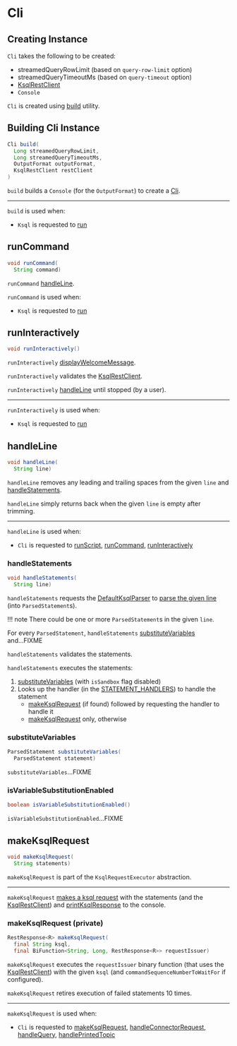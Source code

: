 # Cli

## Creating Instance

`Cli` takes the following to be created:

* <span id="streamedQueryRowLimit"> streamedQueryRowLimit (based on `query-row-limit` option)
* <span id="streamedQueryTimeoutMs"> streamedQueryTimeoutMs (based on `query-timeout` option)
* <span id="restClient"> [KsqlRestClient](KsqlRestClient.md)
* <span id="terminal"> `Console`

`Cli` is created using [build](#build) utility.

## <span id="build"> Building Cli Instance

```java
Cli build(
  Long streamedQueryRowLimit,
  Long streamedQueryTimeoutMs,
  OutputFormat outputFormat,
  KsqlRestClient restClient
)
```

`build` builds a `Console` (for the `OutputFormat`) to create a [Cli](#creating-instance).

---

`build` is used when:

* `Ksql` is requested to [run](#run)

## <span id="runCommand"> runCommand

```java
void runCommand(
  String command)
```

`runCommand` [handleLine](#handleLine).

`runCommand` is used when:

* `Ksql` is requested to [run](Ksql.md#run)

## <span id="runInteractively"> runInteractively

```java
void runInteractively()
```

`runInteractively` [displayWelcomeMessage](#displayWelcomeMessage).

`runInteractively` validates the [KsqlRestClient](#restClient).

`runInteractively` [handleLine](#handleLine) until stopped (by a user).

---

`runInteractively` is used when:

* `Ksql` is requested to [run](Ksql.md#run)

## <span id="handleLine"> handleLine

```java
void handleLine(
  String line)
```

`handleLine` removes any leading and trailing spaces from the given `line` and [handleStatements](#handleStatements).

`handleLine` simply returns back when the given `line` is empty after trimming.

---

`handleLine` is used when:

* `Cli` is requested to [runScript](#runScript), [runCommand](#runCommand), [runInteractively](#runInteractively)

### <span id="handleStatements"> handleStatements

```java
void handleStatements(
  String line)
```

`handleStatements` requests the [DefaultKsqlParser](#KSQL_PARSER) to [parse the given line](../parser/KsqlParser.md#parse) (into `ParsedStatement`s).

!!! note
    There could be one or more `ParsedStatement`s in the given `line`.

For every `ParsedStatement`, `handleStatements` [substituteVariables](#substituteVariables) and...FIXME

`handleStatements` validates the statements.

`handleStatements` executes the statements:

1. [substituteVariables](#substituteVariables) (with `isSandbox` flag disabled)
1. Looks up the handler (in the [STATEMENT_HANDLERS](#STATEMENT_HANDLERS)) to handle the statement
    * [makeKsqlRequest](#makeKsqlRequest) (if found) followed by requesting the handler to handle it
    * [makeKsqlRequest](#makeKsqlRequest) only, otherwise

### <span id="substituteVariables"> substituteVariables

```java
ParsedStatement substituteVariables(
  ParsedStatement statement)
```

`substituteVariables`...FIXME

### <span id="isVariableSubstitutionEnabled"> isVariableSubstitutionEnabled

```java
boolean isVariableSubstitutionEnabled()
```

`isVariableSubstitutionEnabled`...FIXME

## <span id="makeKsqlRequest"> makeKsqlRequest

```java
void makeKsqlRequest(
  String statements)
```

`makeKsqlRequest` is part of the `KsqlRequestExecutor` abstraction.

---

`makeKsqlRequest` [makes a ksql request](#makeKsqlRequest-private) with the statements (and the [KsqlRestClient](KsqlRestClient.md#makeKsqlRequest)) and [printKsqlResponse](#printKsqlResponse) to the console.

### <span id="makeKsqlRequest-private"> makeKsqlRequest (private)

```java
RestResponse<R> makeKsqlRequest(
  final String ksql,
  final BiFunction<String, Long, RestResponse<R>> requestIssuer)
```

`makeKsqlRequest` executes the `requestIssuer` binary function (that uses the [KsqlRestClient](KsqlRestClient.md#makeKsqlRequest)) with the given `ksql` (and `commandSequenceNumberToWaitFor` if configured).

`makeKsqlRequest` retires execution of failed statements 10 times.

---

`makeKsqlRequest` is used when:

* `Cli` is requested to [makeKsqlRequest](#makeKsqlRequest), [handleConnectorRequest](#handleConnectorRequest), [handleQuery](#handleQuery), [handlePrintedTopic](#handlePrintedTopic)

